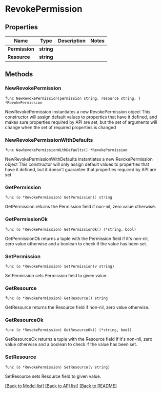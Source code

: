 # RevokePermission

## Properties

Name | Type | Description | Notes
------------ | ------------- | ------------- | -------------
**Permission** | **string** |  |
**Resource** | **string** |  |

## Methods

### NewRevokePermission

`func NewRevokePermission(permission string, resource string, ) *RevokePermission`

NewRevokePermission instantiates a new RevokePermission object
This constructor will assign default values to properties that have it defined,
and makes sure properties required by API are set, but the set of arguments
will change when the set of required properties is changed

### NewRevokePermissionWithDefaults

`func NewRevokePermissionWithDefaults() *RevokePermission`

NewRevokePermissionWithDefaults instantiates a new RevokePermission object
This constructor will only assign default values to properties that have it defined,
but it doesn't guarantee that properties required by API are set

### GetPermission

`func (o *RevokePermission) GetPermission() string`

GetPermission returns the Permission field if non-nil, zero value otherwise.

### GetPermissionOk

`func (o *RevokePermission) GetPermissionOk() (*string, bool)`

GetPermissionOk returns a tuple with the Permission field if it's non-nil, zero value otherwise
and a boolean to check if the value has been set.

### SetPermission

`func (o *RevokePermission) SetPermission(v string)`

SetPermission sets Permission field to given value.


### GetResource

`func (o *RevokePermission) GetResource() string`

GetResource returns the Resource field if non-nil, zero value otherwise.

### GetResourceOk

`func (o *RevokePermission) GetResourceOk() (*string, bool)`

GetResourceOk returns a tuple with the Resource field if it's non-nil, zero value otherwise
and a boolean to check if the value has been set.

### SetResource

`func (o *RevokePermission) SetResource(v string)`

SetResource sets Resource field to given value.



[[Back to Model list]](../README.md#documentation-for-models) [[Back to API list]](../README.md#documentation-for-api-endpoints) [[Back to README]](../README.md)
